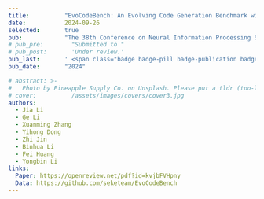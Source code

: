 ```yaml
---
title:          "EvoCodeBench: An Evolving Code Generation Benchmark with Domain-Specific Evaluations"
date:           2024-09-26
selected:       true
pub:            "The 38th Conference on Neural Information Processing Systems (NeurIPS 2024)"
# pub_pre:        "Submitted to "
# pub_post:       'Under review.'
pub_last:       ' <span class="badge badge-pill badge-publication badge-success">CCF-A, Poster</span>'
pub_date:       "2024"

# abstract: >-
#   Photo by Pineapple Supply Co. on Unsplash. Please put a tldr (too-long-didnt-read, 1~2 sentences) of your publication here. It is not recommended to put the actual abstract here because it is usually too long to fit in. $\LaTeX$ is supported. $a=b+c$.
# cover:          /assets/images/covers/cover3.jpg
authors:
  - Jia Li
  - Ge Li
  - Xuanming Zhang
  - Yihong Dong
  - Zhi Jin
  - Binhua Li
  - Fei Huang
  - Yongbin Li
links:
  Paper: https://openreview.net/pdf?id=kvjbFVHpny
  Data: https://github.com/seketeam/EvoCodeBench
---
```

